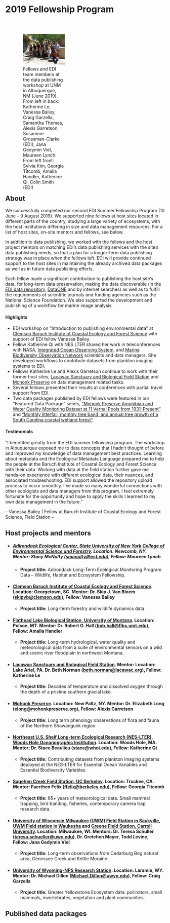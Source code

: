 # 2019 Fellowship Program

<div class="figure_featured" style="width: 40%; margin-right: 2em;">
<figure style="float: right; margin: 3em 1em 1em 4em;">
<img alt="EDI Fellows 2019" src="/static/images/edi-fellows-2019.jpg"/>
<figcaption class="figure-caption">Fellows and EDI team members at the data publishing workshop at UNM in Albuquerque, NM (June 2019). From left in back: Katherine Le, Vanessa Bailey, Craig Garzella, Samantha Thomas, Alexis Garretson, Susamme Grossman-Clarke (EDI), Jana Gedymin Viel, Maureen Lynch. From left front: Sylvia Kim, Georgia Titcomb, Amalia Handler, Katherine Qi, Colin Smith (EDI)</figcaption>
</figure>
</div>
<br>

## About

We successfully completed our second EDI Summer Fellowship Program (10 June – 9 August 2019). We supported nine fellows at host sites located in different parts of the country, studying a large variety of ecosystems, with the host institutions differing in size and data management resources. For a list of host sites, on-site mentors and fellows, see below.

In addition to data publishing, we worked with the fellows and the host project mentors on matching EDI’s data publishing services with the site’s data publishing needs, so that a plan for a longer-term data publishing strategy was in place when the fellows left. EDI will provide continued support to the host sites in maintaining the already archived data packages as well as in future data publishing efforts.

Each fellow made a significant contribution to publishing the host site’s data, for long-term data preservation, making the data discoverable (in the [EDI data repository](https://portal.edirepository.org/nis/advancedSearch.jsp), [DataONE](https://www.dataone.org/) and by internet searches) as well as to fulfill the requirements of scientific journals and funding agencies such as the National Science Foundation. We also supported the development and publishing of a workflow for marine image analysis.

#### Highlights

* EDI workshop on “Introduction to publishing environmental data” at [Clemson Baruch Institute of Coastal Ecology and Forest Science](https://www.clemson.edu/cafls/research/baruch/) with support of EDI fellow Vanessa Bailey.
* Fellow Katherine Qi with NES LTER shared her work in teleconferences with NASA, [Integrated Ocean Observing System](https://ioos.noaa.gov/), and [Marine Biodiversity Observation Network](https://sbc.marinebon.org/) scientists and data managers. She developed workflows to contribute datasets from plankton imaging systems to EDI.
* Fellows Katherine Le and Alexis Garretson continue to work with their former host sites, [Lacawac Sanctuary and Biological Field Station](https://www.lacawac.org/) and [Mohonk Preserve](https://www.mohonkpreserve.org/) on data management related tasks.
* Several fellows presented their results at conferences with partial travel support from EDI.
* Two data packages published by EDI fellows were featured in our “Featured Data Package” series, [“Mohonk Preserve Amphibian and Water Quality Monitoring Dataset at 11 Vernal Pools from 1931-Present”](https://edirepository.org/featured/featured-20190701.00) and [“Monthly litterfall, monthly tree band, and annual tree growth of a South Carolina coastal wetland forest”](https://edirepository.org/featured/featured-20190901.00).

#### Testimonials

“I benefited greatly from the EDI summer fellowship program. The workshop in Albuquerque exposed me to data concepts that I hadn’t thought of before and improved my knowledge of data management best practices. Learning about metadata and the Ecological Metadata Language prepared me to help the people at the Baruch Institute of Coastal Ecology and Forest Science with their data. Working with data at the field station further gave me hands-on experience with different ecological data, their nuances, and associated troubleshooting. EDI support allowed the repository upload process to occur smoothly. I’ve made so many wonderful connections with other ecologists and data managers from this program. I feel extremely fortunate for the opportunity and hope to apply the skills I learned to my own data management in the future.”

– Vanessa Bailey | Fellow at Baruch Institute of Coastal Ecology and Forest Science, Field Station –


## Host projects and mentors
 
* ##### [Adirondack Ecological Center, State University of New York College of Environmental Science and Forestry](https://www.esf.edu/aec/). Location: Newcomb, NY. Mentor: Stacy McNulty (smcnulty@esf.edu), Fellow: Maureen Lynch
    * **Project title:** Adirondack Long-Term Ecological Monitoring Program Data – Wildlife, Habitat and Ecosystem Fellowship.

* #### [Clemson Baruch Institute of Coastal Ecology and Forest Science](https://www.clemson.edu/cafls/research/baruch/). Location: Georgetown, SC. Mentor: Dr. Skip J. Van Bloem (skipvb@clemson.edu), Fellow: Vanessa Bailey
    * **Project title:** Long-term forestry and wildlife dynamics data.

* #### [Flathead Lake Biological Station, University of Montana](https://flbs.umt.edu/newflbs). Location: Polson, MT. Mentor: Dr. Robert O. Hall (bob.hall@flbs.umt.edu), Fellow: Amalia Handler
    * **Project title:** Long-term hydrological, water quality and meteorological data from a suite of environmental sensors on a wild and scenic river floodplain in northwest Montana.

* #### [Lacawac Sanctuary and Biological Field Station](https://www.lacawac.org/). Mentor: Location: Lake Ariel, PA. Dr. Beth Norman (beth.norman@lacawac.org), Fellow: Katherine Le
    * **Project title:** Decades of temperature and dissolved oxygen through the depth of a pristine southern glacial lake.

* #### [Mohonk Preserve](https://www.mohonkpreserve.org/). Location: New Paltz, NY. Mentor: Dr. Elizabeth Long (elong@mohonkpreserve.org), Fellow: Alexis Garretson
    * **Project title:** Long term phenology observations of flora and fauna of the Northern Shawangunk region.

* #### [Northeast U.S. Shelf Long-term Ecological Research (NES-LTER), Woods Hole Oceanographic Institution](https://nes-lter.whoi.edu/). Location: Woods Hole, MA. Mentor: Dr. Stace Beaulieu (stace@whoi.edu), Fellow: Katherine Qi
    * **Project title:** Contributing datasets from plankton imaging systems deployed at the NES-LTER for Essential Ocean Variables and Essential Biodiversity Variables.

* #### [Sagehen Creek Field Station, UC Berkeley](https://sagehen.ucnrs.org/). Location: Truckee, CA. Mentor: Faerthen Felix (ffelix@berkeley.edu), Fellow: Georgia Titcomb
    * **Project title:** 65+ years of meteorological data. Small mammal trapping, bird banding, fisheries, contemporary camera trap research data.

* #### [University of Wisconsin Milwaukee (UWM) Field Station in Saukville](https://uwm.edu/field-station/), [UWM Field station in Waukesha](https://waukesha.uwc.edu/campus/resources/facilities/field-station) and [Greene Field Station, Carroll University](https://www.carrollu.edu/greene-field-station). Location: Milwaukee, WI. Mentors: Dr. Teresa Schuller (teresa.schueller@uwc.edu), Dr. Gretchen Meyer, Todd Levine, Fellow: Jana Gedymin Viel
    * **Project title:** Long-term observations from Cedarburg Bog natural area, Genessee Creek and Kettle Moraine.
* #### [University of Wyoming-NPS Research Station](https://uwnps.org/). Location: Laramie, WY. Mentor: Dr. Michael Dillon (Michael.Dillon@uwyo.edu), Fellow: Craig Garzella
    * **Project title:** Greater Yellowstone Ecosystem data: pollinators, small mammals, invertebrates, vegetation and plant communities.

## Published data packages

